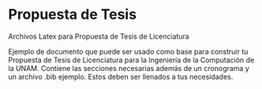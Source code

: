 # Propuesta de Tesis
Archivos Latex para Propuesta de Tesis de Licenciatura

Ejemplo de documento que puede ser usado como base para construir tu Propuesta de Tesis de Licenciatura para la Ingeniería de la Computación de la UNAM. Contiene las secciones necesarias además de un cronograma y un archivo .bib ejemplo. Estos deben ser llenados a tus necesidades.
